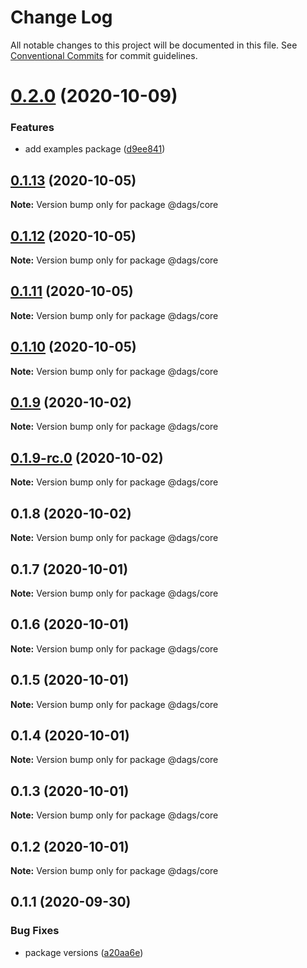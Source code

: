 # Change Log

All notable changes to this project will be documented in this file.
See [Conventional Commits](https://conventionalcommits.org) for commit guidelines.

# [0.2.0](https://github.com/AlexanderLapygin/dags/compare/@dags/core@0.1.13...@dags/core@0.2.0) (2020-10-09)


### Features

* add examples package ([d9ee841](https://github.com/AlexanderLapygin/dags/commit/d9ee841f06f4b3533425020c2902b3a5a5d05ea0))






## [0.1.13](https://github.com/AlexanderLapygin/dags/compare/@dags/core@0.1.12...@dags/core@0.1.13) (2020-10-05)

**Note:** Version bump only for package @dags/core





## [0.1.12](https://github.com/AlexanderLapygin/dags/compare/@dags/core@0.1.11...@dags/core@0.1.12) (2020-10-05)

**Note:** Version bump only for package @dags/core





## [0.1.11](https://github.com/AlexanderLapygin/dags/compare/@dags/core@0.1.10...@dags/core@0.1.11) (2020-10-05)

**Note:** Version bump only for package @dags/core





## [0.1.10](https://github.com/AlexanderLapygin/dags/compare/@dags/core@0.1.9...@dags/core@0.1.10) (2020-10-05)

**Note:** Version bump only for package @dags/core






## [0.1.9](https://github.com/AlexanderLapygin/dags/compare/@dags/core@0.1.9-rc.0...@dags/core@0.1.9) (2020-10-02)

**Note:** Version bump only for package @dags/core





## [0.1.9-rc.0](https://github.com/AlexanderLapygin/dags/compare/@dags/core@0.1.8...@dags/core@0.1.9-rc.0) (2020-10-02)

**Note:** Version bump only for package @dags/core






## 0.1.8 (2020-10-02)

**Note:** Version bump only for package @dags/core





## 0.1.7 (2020-10-01)

**Note:** Version bump only for package @dags/core





## 0.1.6 (2020-10-01)

**Note:** Version bump only for package @dags/core





## 0.1.5 (2020-10-01)

**Note:** Version bump only for package @dags/core





## 0.1.4 (2020-10-01)

**Note:** Version bump only for package @dags/core





## 0.1.3 (2020-10-01)

**Note:** Version bump only for package @dags/core





## 0.1.2 (2020-10-01)

**Note:** Version bump only for package @dags/core





## 0.1.1 (2020-09-30)


### Bug Fixes

* package versions ([a20aa6e](https://github.com/AlexanderLapygin/dags/commit/a20aa6e797b3bc970ca201819bad22e5211fbabf))
